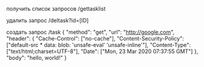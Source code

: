 получить список запросов
/gettasklist

удалить запрос
/deltask?id=[ID]

создать запрос
/task
{
	"method": "get",
	"url": "http://google.com",
	"header": {
        	"Cache-Control": ["no-cache"],
        	"Content-Security-Policy": ["default-src * data: blob: 'unsafe-eval' 'unsafe-inline'"],
        	"Content-Type": ["text/html;charset=UTF-8"],
        	"Date": ["Mon, 23 Mar 2020 07:37:55 GMT"]
    	},
	"body": "hello, world!"
}
